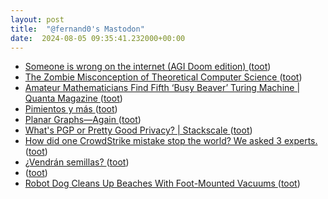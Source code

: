 ```yaml
---
layout: post
title:  "@fernand0's Mastodon"
date:  2024-08-05 09:35:41.232000+00:00
---
```

*  [Someone is wrong on the internet (AGI Doom edition) ](http://addxorrol.blogspot.com/2024/07/someone-is-wrong-on-internet-agi-doom.htm) ([toot](https://mastodon.social/@fernand0/112908733070139431))
*  [The Zombie Misconception of Theoretical Computer Science ](https://scottaaronson.blog/?p=810) ([toot](https://mastodon.social/@fernand0/112908437614342800))
*  [Amateur Mathematicians Find Fifth ‘Busy Beaver’ Turing Machine \| Quanta Magazine ](https://www.quantamagazine.org/amateur-mathematicians-find-fifth-busy-beaver-turing-machine-2024070) ([toot](https://mastodon.social/@fernand0/112908200820629479))
*  [Pimientos y más ](https://www.flickr.com/photos/fernand0/53894033377) ([toot](https://mastodon.social/@fernand0/112907603734615225))
*  [Planar Graphs—Again ](https://rjlipton.com/2024/07/16/planar-graphs-again) ([toot](https://mastodon.social/@fernand0/112907443767633514))
*  [What's PGP or Pretty Good Privacy? \| Stackscale ](https://www.stackscale.com/blog/pgp) ([toot](https://mastodon.social/@fernand0/112906788391264224))
*  [How did one CrowdStrike mistake stop the world? We asked 3 experts. ](https://mashable.com/article/crowdstrike-update-fail-explaine) ([toot](https://mastodon.social/@fernand0/112905233506107953))
*  [¿Vendrán semillas? ](https://avecesunafoto.wordpress.com/2024/08/04/vendran-semillas) ([toot](https://mastodon.social/@fernand0/112904982394165705))
*  [ ](https://mastodon.social/users/fernand0/statuses/112904960024130418/activity) ([toot](https://mastodon.social/users/fernand0/statuses/112904960024130418/activity))
*  [Robot Dog Cleans Up Beaches With Foot-Mounted Vacuums ](https://spectrum.ieee.org/robot-dog-vacuu) ([toot](https://mastodon.social/@fernand0/112904890192755088))
